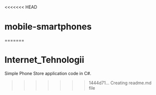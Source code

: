 <<<<<<< HEAD
# mobile-smartphones
=======
# Internet_Tehnologii

Simple Phone Store application code in C#.
>>>>>>> 1444d71... Creating readme.md file
